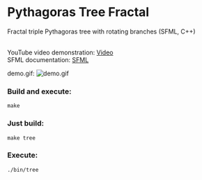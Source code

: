 # Pythagoras Tree Fractal

Fractal triple Pythagoras tree with rotating branches (SFML, C++)<br/><br/>

YouTube video demonstration: [Video](https://youtu.be/ibXhwPAd0uo?si=HSYSUZ6zlyiDmnGe)<br/>
SFML documentation: [SFML](https://www.sfml-dev.org)<br/>

demo.gif:
![demo.gif](https://github.com/michael-bill/pythagoras-tree/blob/main/demo.gif)

### Build and execute:
```
make
```

### Just build:
```
make tree
```

### Execute:
```
./bin/tree
```